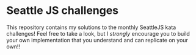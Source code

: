 # Seattle JS challenges

This repository contains my solutions to the monthly SeattleJS kata challenges!  Feel free to take a look, but I *strongly* encourage you to build your own implementation that you understand and can replicate on your own!!